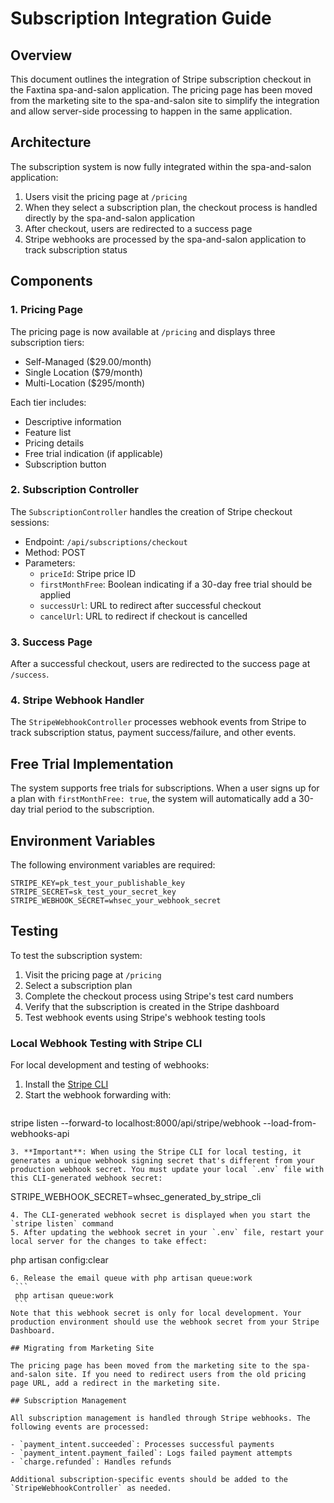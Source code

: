 # Subscription Integration Guide

## Overview

This document outlines the integration of Stripe subscription checkout in the Faxtina spa-and-salon application. The pricing page has been moved from the marketing site to the spa-and-salon site to simplify the integration and allow server-side processing to happen in the same application.

## Architecture

The subscription system is now fully integrated within the spa-and-salon application:

1. Users visit the pricing page at `/pricing`
2. When they select a subscription plan, the checkout process is handled directly by the spa-and-salon application
3. After checkout, users are redirected to a success page
4. Stripe webhooks are processed by the spa-and-salon application to track subscription status

## Components

### 1. Pricing Page

The pricing page is now available at `/pricing` and displays three subscription tiers:
- Self-Managed ($29.00/month)
- Single Location ($79/month)
- Multi-Location ($295/month)

Each tier includes:
- Descriptive information
- Feature list
- Pricing details
- Free trial indication (if applicable)
- Subscription button

### 2. Subscription Controller

The `SubscriptionController` handles the creation of Stripe checkout sessions:

- Endpoint: `/api/subscriptions/checkout`
- Method: POST
- Parameters:
  - `priceId`: Stripe price ID
  - `firstMonthFree`: Boolean indicating if a 30-day free trial should be applied
  - `successUrl`: URL to redirect after successful checkout
  - `cancelUrl`: URL to redirect if checkout is cancelled

### 3. Success Page

After a successful checkout, users are redirected to the success page at `/success`.

### 4. Stripe Webhook Handler

The `StripeWebhookController` processes webhook events from Stripe to track subscription status, payment success/failure, and other events.

## Free Trial Implementation

The system supports free trials for subscriptions. When a user signs up for a plan with `firstMonthFree: true`, the system will automatically add a 30-day trial period to the subscription.

## Environment Variables

The following environment variables are required:

```
STRIPE_KEY=pk_test_your_publishable_key
STRIPE_SECRET=sk_test_your_secret_key
STRIPE_WEBHOOK_SECRET=whsec_your_webhook_secret
```

## Testing

To test the subscription system:

1. Visit the pricing page at `/pricing`
2. Select a subscription plan
3. Complete the checkout process using Stripe's test card numbers
4. Verify that the subscription is created in the Stripe dashboard
5. Test webhook events using Stripe's webhook testing tools

### Local Webhook Testing with Stripe CLI

For local development and testing of webhooks:

1. Install the [Stripe CLI](https://stripe.com/docs/stripe-cli)
2. Start the webhook forwarding with:
   ```
 stripe listen --forward-to localhost:8000/api/stripe/webhook --load-from-webhooks-api
   ```
3. **Important**: When using the Stripe CLI for local testing, it generates a unique webhook signing secret that's different from your production webhook secret. You must update your local `.env` file with this CLI-generated webhook secret:
   ```
   STRIPE_WEBHOOK_SECRET=whsec_generated_by_stripe_cli
   ```
4. The CLI-generated webhook secret is displayed when you start the `stripe listen` command
5. After updating the webhook secret in your `.env` file, restart your local server for the changes to take effect:
   ```
   php artisan config:clear
   ```
6. Release the email queue with php artisan queue:work
    ```
    php artisan queue:work
    ```
Note that this webhook secret is only for local development. Your production environment should use the webhook secret from your Stripe Dashboard.

## Migrating from Marketing Site

The pricing page has been moved from the marketing site to the spa-and-salon site. If you need to redirect users from the old pricing page URL, add a redirect in the marketing site.

## Subscription Management

All subscription management is handled through Stripe webhooks. The following events are processed:

- `payment_intent.succeeded`: Processes successful payments
- `payment_intent.payment_failed`: Logs failed payment attempts
- `charge.refunded`: Handles refunds

Additional subscription-specific events should be added to the `StripeWebhookController` as needed.
